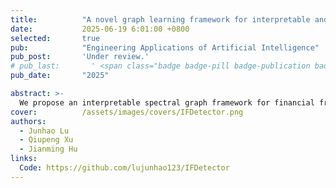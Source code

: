 ```yaml
---
title:          "A novel graph learning framework for interpretable and imbalance financial fraud detection"
date:           2025-06-19 6:01:00 +0800
selected:       true
pub:            "Engineering Applications of Artificial Intelligence"
pub_post:       'Under review.'
# pub_last:       ' <span class="badge badge-pill badge-publication badge-success">Q1</span>'
pub_date:       "2025"

abstract: >-
  We propose an interpretable spectral graph framework for financial fraud detection that tackles imbalance and adversarial challenges, achieving superior accuracy and robustness on benchmark datasets.
cover:          /assets/images/covers/IFDetector.png
authors:
  - Junhao Lu
  - Qiupeng Xu
  - Jianming Hu
links:
  Code: https://github.com/lujunhao123/IFDetector
---
```




